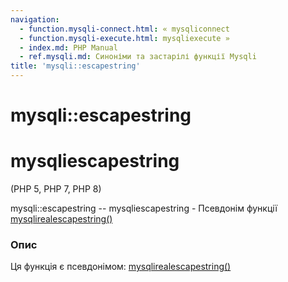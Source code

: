 ```yaml
---
navigation:
  - function.mysqli-connect.html: « mysqliconnect
  - function.mysqli-execute.html: mysqliexecute »
  - index.md: PHP Manual
  - ref.mysqli.md: Синоніми та застарілі функції Mysqli
title: 'mysqli::escapestring'
---
```

# mysqli::escapestring

# mysqliescapestring

(PHP 5, PHP 7, PHP 8)

mysqli::escapestring -- mysqliescapestring - Псевдонім функції [mysqlirealescapestring()](mysqli.real-escape-string.md)

### Опис

Ця функція є псевдонімом: [mysqlirealescapestring()](mysqli.real-escape-string.md)
